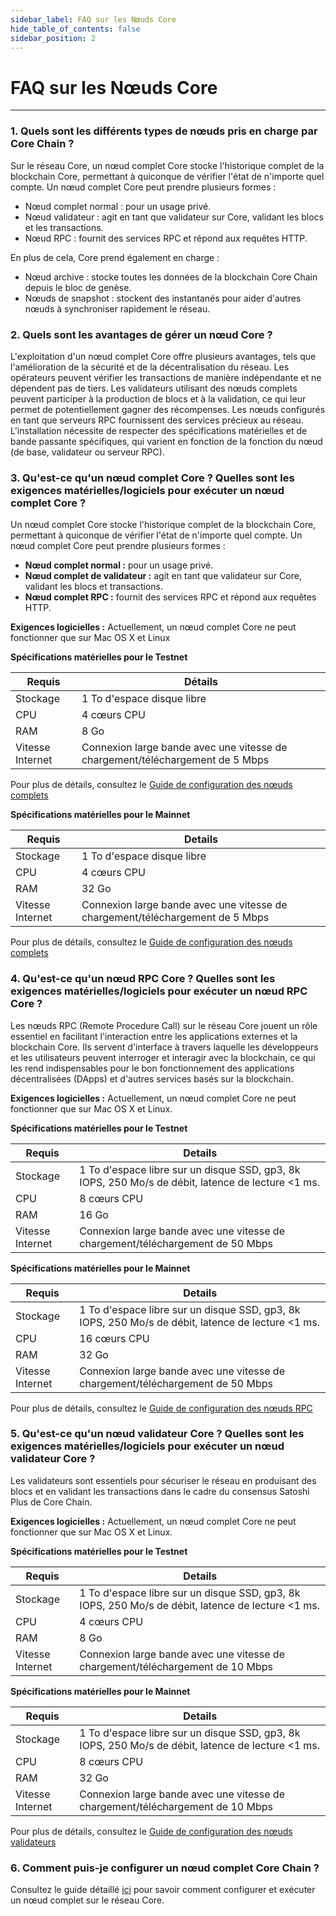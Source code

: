 ```yaml
---
sidebar_label: FAQ sur les Nœuds Core
hide_table_of_contents: false
sidebar_position: 2
---
```


# FAQ sur les Nœuds Core

---

### 1. Quels sont les différents types de nœuds pris en charge par Core Chain ?

Sur le réseau Core, un nœud complet Core stocke l'historique complet de la blockchain Core, permettant à quiconque de vérifier l'état de n'importe quel compte. Un nœud complet Core peut prendre plusieurs formes :

- Nœud complet normal : pour un usage privé.
- Nœud validateur : agit en tant que validateur sur Core, validant les blocs et les transactions.
- Nœud RPC : fournit des services RPC et répond aux requêtes HTTP.

En plus de cela, Core prend également en charge :

- Nœud archive : stocke toutes les données de la blockchain Core Chain depuis le bloc de genèse.
- Nœuds de snapshot : stockent des instantanés pour aider d'autres nœuds à synchroniser rapidement le réseau.

### 2. Quels sont les avantages de gérer un nœud Core ?

L'exploitation d'un nœud complet Core offre plusieurs avantages, tels que l'amélioration de la sécurité et de la décentralisation du réseau. Les opérateurs peuvent vérifier les transactions de manière indépendante et ne dépendent pas de tiers. Les validateurs utilisant des nœuds complets peuvent participer à la production de blocs et à la validation, ce qui leur permet de potentiellement gagner des récompenses. Les nœuds configurés en tant que serveurs RPC fournissent des services précieux au réseau. L'installation nécessite de respecter des spécifications matérielles et de bande passante spécifiques, qui varient en fonction de la fonction du nœud (de base, validateur ou serveur RPC).

### 3. Qu'est-ce qu'un nœud complet Core ? Quelles sont les exigences matérielles/logiciels pour exécuter un nœud complet Core ?

Un nœud complet Core stocke l'historique complet de la blockchain Core, permettant à quiconque de vérifier l'état de n'importe quel compte. Un nœud complet Core peut prendre plusieurs formes :

- **Nœud complet normal :** pour un usage privé.
- **Nœud complet de validateur :** agit en tant que validateur sur Core, validant les blocs et transactions.
- **Nœud complet RPC :** fournit des services RPC et répond aux requêtes HTTP.

**Exigences logicielles :** Actuellement, un nœud complet Core ne peut fonctionner que sur Mac OS X et Linux

**Spécifications matérielles pour le Testnet**

| **Requis**       | **Détails**                                                                   |
| ---------------- | ----------------------------------------------------------------------------- |
| Stockage         | 1 To d'espace disque libre                                                    |
| CPU              | 4 cœurs CPU                                                                   |
| RAM              | 8 Go                                                                          |
| Vitesse Internet | Connexion large bande avec une vitesse de chargement/téléchargement de 5 Mbps |

Pour plus de détails, consultez le [Guide de configuration des nœuds complets](/i18n/fr/docusaurus-plugin-content-docs/current/Node/Full-Node/on-testnet.md)

**Spécifications matérielles pour le Mainnet**

| **Requis**       | **Details**                                                                   |
| ---------------- | ----------------------------------------------------------------------------- |
| Stockage         | 1 To d'espace disque libre                                                    |
| CPU              | 4 cœurs CPU                                                                   |
| RAM              | 32 Go                                                                         |
| Vitesse Internet | Connexion large bande avec une vitesse de chargement/téléchargement de 5 Mbps |

Pour plus de détails, consultez le [Guide de configuration des nœuds complets](/i18n/fr/docusaurus-plugin-content-docs/current/Node/Full-Node/on-testnet.md)

### 4. Qu'est-ce qu'un nœud RPC Core ? Quelles sont les exigences matérielles/logiciels pour exécuter un nœud RPC Core ?

Les nœuds RPC (Remote Procedure Call) sur le réseau Core jouent un rôle essentiel en facilitant l'interaction entre les applications externes et la blockchain Core. Ils servent d'interface à travers laquelle les développeurs et les utilisateurs peuvent interroger et interagir avec la blockchain, ce qui les rend indispensables pour le bon fonctionnement des applications décentralisées (DApps) et d'autres services basés sur la blockchain.

**Exigences logicielles :** Actuellement, un nœud complet Core ne peut fonctionner que sur Mac OS X et Linux.

**Spécifications matérielles pour le Testnet**

| **Requis**       | **Details**                                                                                                                                  |
| ---------------- | -------------------------------------------------------------------------------------------------------------------------------------------- |
| Stockage         | 1 To d'espace libre sur un disque SSD, gp3, 8k IOPS, 250 Mo/s de débit, latence de lecture \<1 ms. |
| CPU              | 8 cœurs CPU                                                                                                                                  |
| RAM              | 16 Go                                                                                                                                        |
| Vitesse Internet | Connexion large bande avec une vitesse de chargement/téléchargement de 50 Mbps                                                               |

**Spécifications matérielles pour le Mainnet**

| **Requis**       | **Details**                                                                                                                                  |
| ---------------- | -------------------------------------------------------------------------------------------------------------------------------------------- |
| Stockage         | 1 To d'espace libre sur un disque SSD, gp3, 8k IOPS, 250 Mo/s de débit, latence de lecture \<1 ms. |
| CPU              | 16 cœurs CPU                                                                                                                                 |
| RAM              | 32 Go                                                                                                                                        |
| Vitesse Internet | Connexion large bande avec une vitesse de chargement/téléchargement de 50 Mbps                                                               |

Pour plus de détails, consultez le [Guide de configuration des nœuds RPC](/i18n/fr/docusaurus-plugin-content-docs/current/Node/config/rpc-node-config.md)

### 5. Qu'est-ce qu'un nœud validateur Core ? Quelles sont les exigences matérielles/logiciels pour exécuter un nœud validateur Core ?

Les validateurs sont essentiels pour sécuriser le réseau en produisant des blocs et en validant les transactions dans le cadre du consensus Satoshi Plus de Core Chain.

**Exigences logicielles :** Actuellement, un nœud complet Core ne peut fonctionner que sur Mac OS X et Linux.

**Spécifications matérielles pour le Testnet**

| **Requis**       | **Details**                                                                                                                                  |
| ---------------- | -------------------------------------------------------------------------------------------------------------------------------------------- |
| Stockage         | 1 To d'espace libre sur un disque SSD, gp3, 8k IOPS, 250 Mo/s de débit, latence de lecture \<1 ms. |
| CPU              | 4 cœurs CPU                                                                                                                                  |
| RAM              | 8 Go                                                                                                                                         |
| Vitesse Internet | Connexion large bande avec une vitesse de chargement/téléchargement de 10 Mbps                                                               |

**Spécifications matérielles pour le Mainnet**

| **Requis**       | **Details**                                                                                                                                  |
| ---------------- | -------------------------------------------------------------------------------------------------------------------------------------------- |
| Stockage         | 1 To d'espace libre sur un disque SSD, gp3, 8k IOPS, 250 Mo/s de débit, latence de lecture \<1 ms. |
| CPU              | 8 cœurs CPU                                                                                                                                  |
| RAM              | 32 Go                                                                                                                                        |
| Vitesse Internet | Connexion large bande avec une vitesse de chargement/téléchargement de 10 Mbps                                                               |

Pour plus de détails, consultez le [Guide de configuration des nœuds validateurs](/i18n/fr/docusaurus-plugin-content-docs/current/Node/config/validator-node-config.md)

### 6. Comment puis-je configurer un nœud complet Core Chain ?

Consultez le guide détaillé [ici](/i18n/fr/docusaurus-plugin-content-docs/current/Node/Full-Node/on-mainnet.md) pour savoir comment configurer et exécuter un nœud complet sur le réseau Core.

<!-- ### 7. How can I secure my Core Chain full node?

### 8. Where can I get support if I have problems with my Core Chain full node?

### 9. Are there any third-party infrastructure providers to help manage a Core Chain full node?

### 10. How to gracefully shut down a Core Chain node when running as a system service? -->
